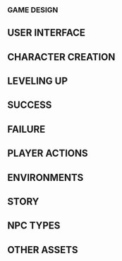 ### GAME DESIGN

## USER INTERFACE

## CHARACTER CREATION

## LEVELING UP

## SUCCESS

## FAILURE

## PLAYER ACTIONS

## ENVIRONMENTS

## STORY

## NPC TYPES

## OTHER ASSETS
